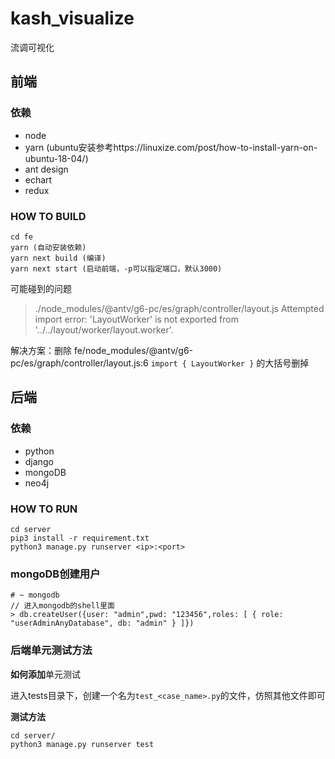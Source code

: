 # kash_visualize

流调可视化

## 前端

### 依赖

- node
- yarn (ubuntu安装参考https://linuxize.com/post/how-to-install-yarn-on-ubuntu-18-04/)
- ant design
- echart
- redux

### HOW TO BUILD

```
cd fe
yarn (自动安装依赖)
yarn next build (编译)
yarn next start (启动前端，-p可以指定端口，默认3000)
```

可能碰到的问题

> ./node_modules/@antv/g6-pc/es/graph/controller/layout.js
> Attempted import error: 'LayoutWorker' is not exported from '../../layout/worker/layout.worker'.

解决方案：删除 fe/node_modules/@antv/g6-pc/es/graph/controller/layout.js:6 `import { LayoutWorker }` 的大括号删掉

## 后端

### 依赖

- python
- django
- mongoDB
- neo4j

### HOW TO RUN

```
cd server
pip3 install -r requirement.txt
python3 manage.py runserver <ip>:<port>
```

### mongoDB创建用户

```
# ~ mongodb
// 进入mongodb的shell里面
> db.createUser({user: "admin",pwd: "123456",roles: [ { role: "userAdminAnyDatabase", db: "admin" } ]})
```


### 后端单元测试方法

**如何添加**单元测试

进入tests目录下，创建一个名为`test_<case_name>.py`的文件，仿照其他文件即可


**测试方法**

```
cd server/
python3 manage.py runserver test
```
